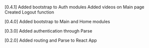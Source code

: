[0.4.1]
Added bootstrap to Auth modules
Added videos on Main page
Created Logout function

[0.4.0]
Added bootstrap to Main and Home modules

[0.3.0]
Added authentication through Parse

[0.2.0]
Added routing and Parse to React App
